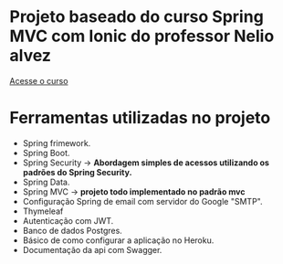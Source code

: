 # Projeto baseado do curso Spring MVC com Ionic do professor Nelio alvez
[Acesse o curso](https://www.udemy.com/course/spring-boot-ionic/learn/lecture/10789340#overview)


# Ferramentas utilizadas no projeto
- Spring frimework.
- Spring Boot.
- Spring Security ->
**Abordagem simples de acessos utilizando os padrões do Spring Security.**
- Spring Data.
- Spring MVC ->
**projeto todo implementado no padrão mvc**
- Configuração Spring de email com servidor do Google "SMTP".
- Thymeleaf
- Autenticação com JWT.
- Banco de dados Postgres.
- Básico de como configurar a aplicação no Heroku.
- Documentação da api com Swagger.
